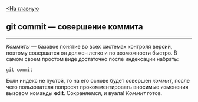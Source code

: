 [<На главную](./readme.md)
## git commit — совершение коммита
---

*Коммиты* — базовое понятие во всех системах контроля версий, поэтому совершатся
он должен легко и по возможности быстро. В самом своем простом виде достаточно
после индексации набрать:
~~~bash=
git commit
~~~
Если индекс не пустой, то на его основе будет совершен *коммит*, после чего
пользователя попросят прокомментировать вносимые изменения вызовом команды
**edit**. Сохраняемся, и вуала! *Коммит* готов.
